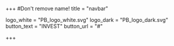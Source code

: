 +++
#Don't remove name!
title = "navbar"

logo_white  = "PB_logo_white.svg"
logo_dark  = "PB_logo_dark.svg"
button_text = "INVEST"
button_url = "#"

+++
